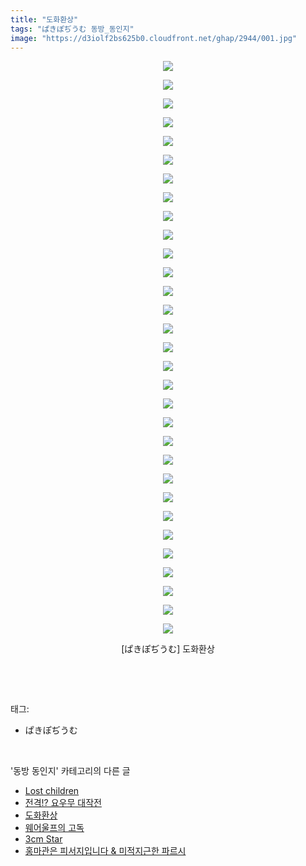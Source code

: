 ```yaml
---
title: "도화환상"
tags: "ぱきぽぢうむ 동방_동인지"
image: "https://d3iolf2bs625b0.cloudfront.net/ghap/2944/001.jpg"
---
```

<div class="article">
<p style="text-align: center; clear: none; float: none;"><img src="{{ site.imgserver3 }}/ghap/2944/001.jpg"/></p>
<p style="text-align: center; clear: none; float: none;"><img src="{{ site.imgserver3 }}/ghap/2944/002.jpg"/></p>
<p style="text-align: center; clear: none; float: none;"><img src="{{ site.imgserver3 }}/ghap/2944/003.jpg"/></p>
<p style="text-align: center; clear: none; float: none;"><img src="{{ site.imgserver3 }}/ghap/2944/004.jpg"/></p>
<p style="text-align: center; clear: none; float: none;"><img src="{{ site.imgserver3 }}/ghap/2944/005.jpg"/></p>
<p style="text-align: center; clear: none; float: none;"><img src="{{ site.imgserver3 }}/ghap/2944/006.jpg"/></p>
<p style="text-align: center; clear: none; float: none;"><img src="{{ site.imgserver3 }}/ghap/2944/007.jpg"/></p>
<p style="text-align: center; clear: none; float: none;"><img src="{{ site.imgserver3 }}/ghap/2944/008.jpg"/></p>
<p style="text-align: center; clear: none; float: none;"><img src="{{ site.imgserver3 }}/ghap/2944/009.jpg"/></p>
<p style="text-align: center; clear: none; float: none;"><img src="{{ site.imgserver3 }}/ghap/2944/010.jpg"/></p>
<p style="text-align: center; clear: none; float: none;"><img src="{{ site.imgserver3 }}/ghap/2944/011.jpg"/></p>
<p style="text-align: center; clear: none; float: none;"><img src="{{ site.imgserver3 }}/ghap/2944/012.jpg"/></p>
<p style="text-align: center; clear: none; float: none;"><img src="{{ site.imgserver3 }}/ghap/2944/013.jpg"/></p>
<p style="text-align: center; clear: none; float: none;"><img src="{{ site.imgserver3 }}/ghap/2944/014.jpg"/></p>
<p style="text-align: center; clear: none; float: none;"><img src="{{ site.imgserver3 }}/ghap/2944/015.jpg"/></p>
<p style="text-align: center; clear: none; float: none;"><img src="{{ site.imgserver3 }}/ghap/2944/016.jpg"/></p>
<p style="text-align: center; clear: none; float: none;"><img src="{{ site.imgserver3 }}/ghap/2944/017.jpg"/></p>
<p style="text-align: center; clear: none; float: none;"><img src="{{ site.imgserver3 }}/ghap/2944/018.jpg"/></p>
<p style="text-align: center; clear: none; float: none;"><img src="{{ site.imgserver3 }}/ghap/2944/019.jpg"/></p>
<p style="text-align: center; clear: none; float: none;"><img src="{{ site.imgserver3 }}/ghap/2944/020.jpg"/></p>
<p style="text-align: center; clear: none; float: none;"><img src="{{ site.imgserver3 }}/ghap/2944/021.jpg"/></p>
<p style="text-align: center; clear: none; float: none;"><img src="{{ site.imgserver3 }}/ghap/2944/022.jpg"/></p>
<p style="text-align: center; clear: none; float: none;"><img src="{{ site.imgserver3 }}/ghap/2944/023.jpg"/></p>
<p style="text-align: center; clear: none; float: none;"><img src="{{ site.imgserver3 }}/ghap/2944/024.jpg"/></p>
<p style="text-align: center; clear: none; float: none;"><img src="{{ site.imgserver3 }}/ghap/2944/025.jpg"/></p>
<p style="text-align: center; clear: none; float: none;"><img src="{{ site.imgserver3 }}/ghap/2944/026.jpg"/></p>
<p style="text-align: center; clear: none; float: none;"><img src="{{ site.imgserver3 }}/ghap/2944/027.jpg"/></p>
<p style="text-align: center; clear: none; float: none;"><img src="{{ site.imgserver3 }}/ghap/2944/028.jpg"/></p>
<p style="text-align: center; clear: none; float: none;"><img src="{{ site.imgserver3 }}/ghap/2944/029.jpg"/></p>
<p style="text-align: center; clear: none; float: none;"><img src="{{ site.imgserver3 }}/ghap/2944/030.jpg"/></p>
<p style="text-align: center; clear: none; float: none;"><img src="{{ site.imgserver3 }}/ghap/2944/031.jpg"/></p>
<p style="text-align: center; clear: none; float: none;">[ぱきぽぢうむ] 도화환상</p>
<p><br/></p>
</div><br/>
<div class="tagTrail">
<p>태그: </p>
<ul>
<li>ぱきぽぢうむ</li>
</ul>
</div><br/>
<div class="another">
<p>'동방 동인지' 카테고리의 다른 글</p>
<ul>
<li><a href="/ghap_2947">Lost children</a></li>
<li><a href="/ghap_2945">전격!? 요우무 대작전</a></li>
<li><a href="/ghap_2944">도화환상</a></li>
<li><a href="/ghap_2941">웨어울프의 고독</a></li>
<li><a href="/ghap_2934">3cm Star</a></li>
<li><a href="/ghap_2930">홍마관은 피서지입니다 &amp; 미적지근한 파르시</a></li>
</ul>
</div><br/>
<div class="cb_module cb_fluid">
<div class="cb_wrt cb_profile">
</div><!-- commentList close -->
</div><br/>
